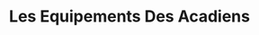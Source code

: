 ---
title: "Les Equipements Des Acadiens"
url: /becancour/les-equipements-des-acadiens/
shop: Wohnwagen
---
